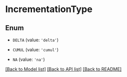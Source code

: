 # IncrementationType


## Enum

* `DELTA` (value: `'delta'`)

* `CUMUL` (value: `'cumul'`)

* `NA` (value: `'na'`)

[[Back to Model list]](../README.md#documentation-for-models) [[Back to API list]](../README.md#documentation-for-api-endpoints) [[Back to README]](../README.md)


